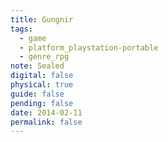 ```yaml
---
title: Gungnir
tags:
  - game
  - platform_playstation-portable
  - genre_rpg
note: Sealed
digital: false
physical: true
guide: false
pending: false
date: 2014-02-11
permalink: false
---
```

